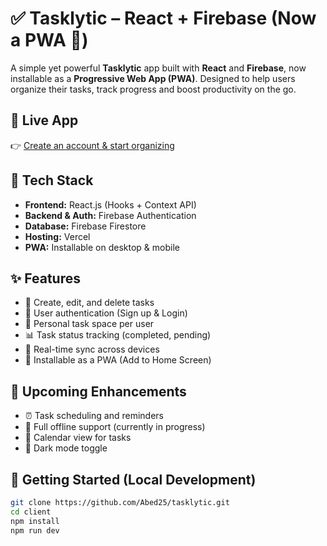# ✅ Tasklytic – React + Firebase (Now a PWA 🚀)

A simple yet powerful **Tasklytic** app built with **React** and **Firebase**, now installable as a **Progressive Web App (PWA)**. Designed to help users organize their tasks, track progress and boost productivity on the go.

## 🔗 Live App

👉 [Create an account & start organizing](https://to-do-dusky-iota.vercel.app)

## 🧰 Tech Stack

- **Frontend:** React.js (Hooks + Context API)
- **Backend & Auth:** Firebase Authentication
- **Database:** Firebase Firestore
- **Hosting:** Vercel
- **PWA:** Installable on desktop & mobile

## ✨ Features

- 📝 Create, edit, and delete tasks
- 🔐 User authentication (Sign up & Login)
- 📁 Personal task space per user
- 📊 Task status tracking (completed, pending)
- 🔄 Real-time sync across devices
- 📲 Installable as a PWA (Add to Home Screen)

## 🚧 Upcoming Enhancements

- ⏰ Task scheduling and reminders
- 📶 Full offline support (currently in progress)
- 📅 Calendar view for tasks
- 🌙 Dark mode toggle

## 🚀 Getting Started (Local Development)

```bash
git clone https://github.com/Abed25/tasklytic.git
cd client
npm install
npm run dev
